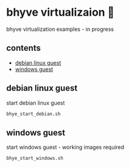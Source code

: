 <!-- omit in toc -->
# bhyve virtualizaion 💾

bhyve virtualization examples - in progress

<!-- omit in toc -->
## contents

- [debian linux guest](#debian-linux-guest)
- [windows guest](#windows-guest)

## debian linux guest

start debian linux guest

``` sh
bhye_start_debian.sh
```

## windows guest

start windows guest - working images required

``` sh
bhye_start_windows.sh
```
